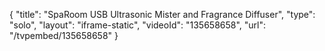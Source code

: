 {
    "title": "SpaRoom USB Ultrasonic Mister and Fragrance Diffuser",
    "type": "solo",
    "layout": "iframe-static",
    "videoId": "135658658",
    "url": "\/tvpembed\/135658658"
}